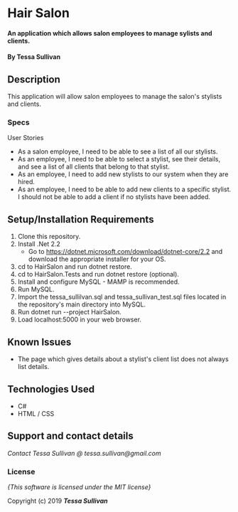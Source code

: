 # Hair Salon

#### An application which allows salon employees to manage sylists and clients.

#### By **Tessa Sullivan**

## Description
This application will allow salon employees to manage the salon's stylists and clients.


### Specs

User Stories
* As a salon employee, I need to be able to see a list of all our stylists.
* As an employee, I need to be able to select a stylist, see their details, and see a list of all clients that belong to that stylist.
* As an employee, I need to add new stylists to our system when they are hired.
* As an employee, I need to be able to add new clients to a specific stylist. I should not be able to add a client if no stylists have been added.



## Setup/Installation Requirements


1. Clone this repository.
2. Install .Net 2.2 
    * Go to https://dotnet.microsoft.com/download/dotnet-core/2.2 and download the appropriate installer for your OS.
3. cd to HairSalon and run dotnet restore.
4. cd to HairSalon.Tests and run dotnet restore (optional).
5. Install and configure MySQL - MAMP is recommended.
6. Run MySQL.
7. Import the tessa_sullilvan.sql and tessa_sullivan_test.sql files located in the repository's main directory into MySQL.
8. Run dotnet run --project HairSalon.
9. Load localhost:5000 in your web browser.


## Known Issues
* The page which gives details about a stylist's client list does not always list details.

## Technologies Used

* C#
* HTML / CSS

## Support and contact details

_Contact Tessa Sullivan @ tessa.sullivan@gmail.com_

### License

*{This software is licensed under the MIT license}*

Copyright (c) 2019 **_Tessa Sullivan_**